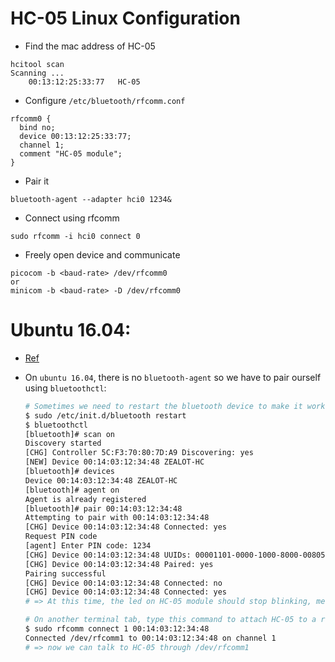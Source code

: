 # HC-05 Linux Configuration
+ Find the mac address of HC-05
```
hcitool scan
Scanning ...
    00:13:12:25:33:77   HC-05
```
+ Configure `/etc/bluetooth/rfcomm.conf`
```
rfcomm0 {
  bind no;
  device 00:13:12:25:33:77;
  channel 1;
  comment "HC-05 module";
}
```
+ Pair it
```
bluetooth-agent --adapter hci0 1234&
```
+ Connect using rfcomm
```
sudo rfcomm -i hci0 connect 0
```
+ Freely open device and communicate
```
picocom -b <baud-rate> /dev/rfcomm0
or
minicom -b <baud-rate> -D /dev/rfcomm0
```

# Ubuntu 16.04:

- [Ref](https://wiki.debian.org/BluetoothUser)
- On `ubuntu 16.04`, there is no `bluetooth-agent` so we have to pair ourself using `bluetoothctl`:

    ```bash
    # Sometimes we need to restart the bluetooth device to make it works properly
    $ sudo /etc/init.d/bluetooth restart
    $ bluetoothctl
    [bluetooth]# scan on
    Discovery started
    [CHG] Controller 5C:F3:70:80:7D:A9 Discovering: yes
    [NEW] Device 00:14:03:12:34:48 ZEALOT-HC
    [bluetooth]# devices
    Device 00:14:03:12:34:48 ZEALOT-HC
    [bluetooth]# agent on
    Agent is already registered
    [bluetooth]# pair 00:14:03:12:34:48
    Attempting to pair with 00:14:03:12:34:48
    [CHG] Device 00:14:03:12:34:48 Connected: yes
    Request PIN code
    [agent] Enter PIN code: 1234
    [CHG] Device 00:14:03:12:34:48 UUIDs: 00001101-0000-1000-8000-00805f9b34fb
    [CHG] Device 00:14:03:12:34:48 Paired: yes
    Pairing successful
    [CHG] Device 00:14:03:12:34:48 Connected: no
    [CHG] Device 00:14:03:12:34:48 Connected: yes
    # => At this time, the led on HC-05 module should stop blinking, means pair ok

    # On another terminal tab, type this command to attach HC-05 to a rfcomm port
    $ sudo rfcomm connect 1 00:14:03:12:34:48
    Connected /dev/rfcomm1 to 00:14:03:12:34:48 on channel 1
    # => now we can talk to HC-05 through /dev/rfcomm1
    ```
